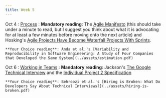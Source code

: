 ```yaml
---
title: Week 5
---
```


Oct 4
: [Process](../assets/lecture-03-process.pdf)
  : **Mandatory reading**: The [Agile Manifesto](https://agilemanifesto.org/) (this should take under a minute to read, but I suggest you think about what it is advocating for at least a few minutes before moving onto the next article) and Hosking's [Agile Projects Have Become Waterfall Projects With Sprints](https://itnext.io/agile-projects-have-become-waterfall-projects-with-sprints-536141801856).
  
    **Your Choice reading**: Anda et al.'s [Variability and Reproducibility in Software Engineering: A Study of Four Companies that Developed the Same System](../assets/estimation.pdf)

Oct 6
: [Working in Teams](../assets/lecture-06-teams.pdf)
  : **Mandatory reading**: Jackson's [The Google Technical Interview](../assets/googleinterview.pdf) and the [Individual Project 2 Specification](../projects/ip2.html)
  
    **Your Choice reading**: Behroozi et al.'s [Hiring is Broken: What Do Developers Say About Technical Interviews?](../assets/hiring-is-broken.pdf)

